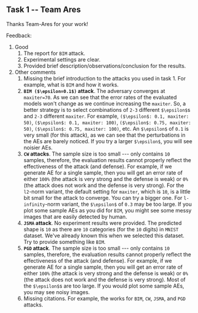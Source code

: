 ## Task 1 -- Team Ares

Thanks Team-Ares for your work!

Feedback:
1. Good
    1. The report for ``BIM`` attack.
    2. Experimental settings are clear.
    3. Provided brief description/observations/conclusion for the results.
2. Other comments
    1. Missing the brief introduction to the attacks you used in task 1. For example, what is ``BIM`` and how it works.
    2. **``BIM ($\epsilon=0.1$)`` attack**. The adversary converges at ``maxiter=70``. As we can see that the error rates of the evaluated models won't change as we continue increasing the ``maxiter``. So, a better strategy is to select combinations of ``2-3`` different ``$\epsilon$``s and ``2-3`` different ``maxiter``. For example, ``($\epsilon$: 0.1, maxiter: 50)``, ``($\epsilon$: 0.1, maxiter: 100)``, ``($\epsilon$: 0.75, maxiter: 50)``, ``($\epsilon$: 0.75, maxiter: 100)``, etc. An ``$\epsilon$`` of ``0.1`` is very small (for this attack), as we can see that the perturbations in the AEs are barely noticed. If you try a larger ``$\epsilon$``, you will see noisier AEs.
    3. **``CW`` attacks**. The sample size is too small --- only contains ``10`` samples, therefore, the evaluation results cannot properly reflect the effectiveness of the attack (and defense). For example, if we generate AE for a single sample, then you will get an error rate of either ``100%`` (the attack is very strong and the defense is weak) or ``0%`` (the attack does not work and the defense is very strong). For the ``l2``-norm variant, the default setting for ``maxiter``, which is ``10``, is a little bit small for the attack to converge. You can try a bigger one. For ``l-infinity``-norm variant, the ``$\epsilon$`` of ``0.3`` may be too large. If you plot some sample AEs as you did for ``BIM``, you might see some messy images that are easily detected by human.
    4. **``JSMA`` attack**. No experiment results were provided. The predicted shape is ``10`` as there are ``10`` categories (for the ``10`` digits) in ``MNIST`` dataset. We've already known this when we selected this dataset. Try to provide something like ``BIM``.
    5. **``PGD`` attack**. The sample size is too small --- only contains ``10`` samples, therefore, the evaluation results cannot properly reflect the effectiveness of the attack (and defense). For example, if we generate AE for a single sample, then you will get an error rate of either ``100%`` (the attack is very strong and the defense is weak) or ``0%`` (the attack does not work and the defense is very strong). Most of the ``$\epsilon$``s are too large. If you would plot some sample AEs, you may see noisy images.
    6. Missing citations. For example, the works for ``BIM``, ``CW``, ``JSMA``, and ``PGD`` attacks.
    